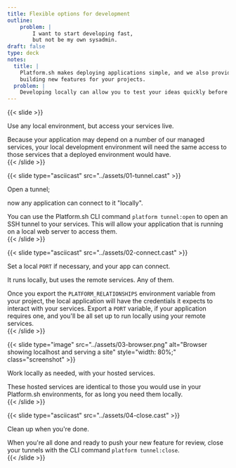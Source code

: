 ```yaml
---
title: Flexible options for development
outline:
    problem: |
        I want to start developing fast,
        but not be my own sysadmin.
draft: false
type: deck
notes:
  title: |
    Platform.sh makes deploying applications simple, and we also provide a number of local development options that you can use when you're
    building new features for your projects.
  problem: |
    Developing locally can allow you to test your ideas quickly before pushing remotely for team review.
---
```


{{< slide >}}
  <p>Use any local environment, but access your services live.</p>
  <aside class="notes">
    Because your application may depend on a number of our managed services, your local development environment will need the same access
    to those services that a deployed environment would have.
  </aside>
{{< /slide >}}

{{< slide type="asciicast" src="../assets/01-tunnel.cast" >}}
  <p>Open a tunnel;</p>
  <p>now any application can connect to it "locally".</p>
  <aside class="notes">
    You can use the Platform.sh CLI command <code>platform tunnel:open</code> to open an SSH tunnel to your services. This will allow
    your application that is running on a local web server to access them.
  </aside>
{{< /slide >}}

{{< slide type="asciicast" src="../assets/02-connect.cast" >}}
  <p>Set a local <code>PORT</code> if necessary, and your app can connect.</p>
  <p>It runs locally, but uses the remote services. Any of them.</p>
  <aside class="notes">
    Once you export the <code>PLATFORM_RELATIONSHIPS</code> environment variable from your project, the local application will have the
    credentials it expects to interact with your services. Export a <code>PORT</code> variable, if your application requires one, and
    you'll be all set up to run locally using your remote services.
  </aside>
{{< /slide >}}

{{< slide type="image" src="../assets/03-browser.png" alt="Browser showing localhost and serving a site" style="width: 80%;" class="screenshot" >}}
  <p>Work locally as needed, with your hosted services.</p>
  <aside class="notes">
    These hosted services are identical to those you would use in your Platform.sh environments, for as long you need them locally.
  </aside>
{{< /slide >}}

{{< slide type="asciicast" src="../assets/04-close.cast" >}}
  <p>Clean up when you're done.</p>
  <aside class="notes">
    When you're all done and ready to push your new feature for review, close your tunnels with the CLI command <code>platform tunnel:close</code>.
  </aside>
{{< /slide >}}
